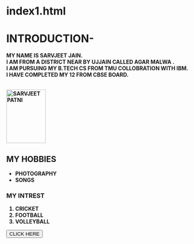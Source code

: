 # index1.html
<html>
<head>
	<title>SELF INTRODUCTION</title>

</head>
<body>
<h1>INTRODUCTION-</h1><b>
<p>MY NAME IS SARVJEET JAIN.<br> I AM FROM A DISTRICT NEAR BY UJJAIN CALLED AGAR MALWA .<br>I AM PURSUING MY B.TECH CS FROM TMU COLLOBRATION WITH IBM.<br>I HAVE COMPLETED MY 12 FROM CBSE BOARD.</P><br>

<img src="IMG_O837.jpg" alt= "SARVJEET PATNI" width="104" height="142"/>

<h2>MY HOBBIES</h2>
<ul>
<li>PHOTOGRAPHY</li>
<li>SONGS</li>
</ul>

<h3>MY INTREST</h3>
<ol>
<li>CRICKET</li>
<li>FOOTBALL</li>
<li>VOLLEYBALL</li>
</ol>
<button>CLICK HERE</button><br>

</body>
</html>
